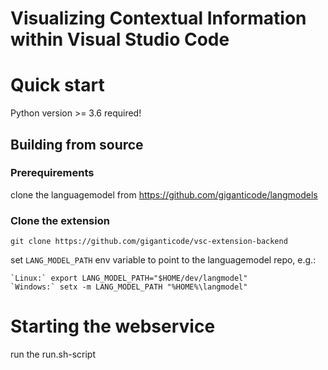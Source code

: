 # Visualizing Contextual Information within Visual Studio Code

<!-- [![Build Status](https://travis-ci.org/giganticode/langmodels.svg?branch=master)](https://travis-ci.org/giganticode/langmodels)

**Applying machine learning to large source code corpora** -->

# Quick start

Python version >= 3.6 required!

## Building from source

### Prerequirements
clone the languagemodel from https://github.com/giganticode/langmodels

### Clone the extension

```
git clone https://github.com/giganticode/vsc-extension-backend
```

set `LANG_MODEL_PATH` env variable to point to the languagemodel repo, e.g.:
```
`Linux:` export LANG_MODEL_PATH="$HOME/dev/langmodel"
`Windows:` setx -m LANG_MODEL_PATH "%HOME%\langmodel"
```

# Starting the webservice
run the run.sh-script

